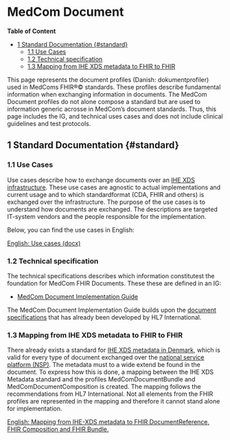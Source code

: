 <!-- HomePage -->
# MedCom Document 
<!-- below is the table of content. Ensure to update it. -->
**Table of Content**
- [1 Standard Documentation {#standard}](#1-standard-documentation-standard)
  * [1.1 Use Cases](#11-use-cases)
  * [1.2 Technical specification](#12-technical-specification)
  * [1.3 Mapping from IHE XDS metadata to FHIR to FHIR](#13-mapping-from-ihe-xds-metadata-to-fhir-to-fhir)

This page represents the document profiles (Danish: dokumentprofiler) used in MedComs FHIR®© standards. These profiles describe fundamental information when exchanging information in documents. The MedCom Document profiles do not alone compose a standard but are used to information generic acrosse in MedCom’s document standards. Thus, this page includes the IG, and technical uses cases and does not include clinical guidelines and test protocols. 
 
## 1 Standard Documentation {#standard}

### 1.1 Use Cases

Use cases describe how to exchange documents over an [IHE XDS infrastructure](https://profiles.ihe.net/ITI/TF/Volume1/index.html). These use cases are agnostic to actual implementations and current usage and to which standardformat (CDA, FHIR and others) is exchanged over the infrastructure. The purpose of the use cases is to understand how documents are exchanged. The descriptions are targeted IT-system vendors and the people responsible for the implementation.

Below, you can find the use cases in English:

[English: Use cases (docx)](assets/documents/UseCases-ENG.docx) 

### 1.2 Technical specification

The technical specifications describes which information constitutest the foundation for MedCom FHIR Documents. These  these are defined in an IG:
 * <a href="https://build.fhir.org/ig/medcomdk/dk-medcom-document/profiles.html" target="_blank">MedCom Document Implementation Guide</a>

The MedCom Document Implementation Guide builds upon the [document specifications](https://hl7.org/fhir/R4/documents.html) that has already been developed by HL7 International. 

### 1.3 Mapping from IHE XDS metadata to FHIR to FHIR
There already exists a standard for <a href="https://svn.medcom.dk/svn/releases/Standarder/IHE/DK_profil_metadata/" target="_blank">IHE XDS metadata in Denmark</a>, which is valid for every type of document exchanged over the [national service platform (NSP)](https://www.nspop.dk/display/Web3/Introduktion+til+NSP-platformen). The metadata must to a wide extend be found in the document. To express how this is done, a mapping between the IHE XDS Metadata standard and the profiles MedComDocumentBundle and MedComDocumentComposition is created. The mapping follows the recommendations from HL7 International. Not all elements from the FHIR profiles are represented in the mapping and therefore it cannot stand alone for implementation.

[English: Mapping from IHE-XDS metadata to FHIR DocumentReference, FHIR Composition and FHIR Bundle.](assets/documents/Mapping_from_IHE-XDS_metadata_to_FHIR.md) <br>
